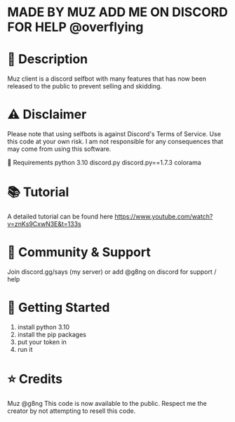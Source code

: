 # MADE BY MUZ ADD ME ON DISCORD FOR HELP @overflying
# 📝 Description
Muz client is a discord selfbot with many features that has now been released to the public to prevent selling and skidding.

# ⚠️ Disclaimer
Please note that using selfbots is against Discord's Terms of Service. Use this code at your own risk. I am  not responsible for any consequences that may come from using this software.

🔧 Requirements
python 3.10
discord.py
discord.py==1.7.3
colorama

# 📚 Tutorial
A detailed tutorial can be found here https://www.youtube.com/watch?v=znKs9CxwN3E&t=133s

# 🤝 Community & Support
Join discord.gg/says (my server) or add @g8ng on discord for support / help

# 🚀 Getting Started
1. install python 3.10
2. install the pip packages
3. put your token in
4. run it


# ⭐ Credits
Muz @g8ng
This code is now  available to the public. Respect me the creator by not attempting to resell this code.
